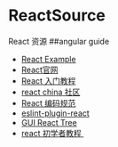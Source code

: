 # ReactSource
React 资源
##angular guide

- <a href="https://github.com/facebook/react ">React Example</a>
- <a href="https://facebook.github.io/react/">React官网</a>
- <a href="http://www.ruanyifeng.com/blog/2015/03/react.html"> React 入门教程</a>
- <a href="http://react-china.org/"> react china 社区</a>
- <a href="https://github.com/JasonBoy/javascript/tree/master/react"> React 编码规范</a>
- <a href="https://github.com/yannickcr/eslint-plugin-react"> eslint-plugin-react</a>
- <a href="http://git.avepoint.net/react/reactpathfinder/tree/master"> GUI React  Tree</a>
- <a href="https://www.w3cplus.com/react/introducing-react.html"> react 初学者教程 </a>
